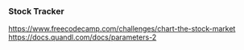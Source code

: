### Stock Tracker

https://www.freecodecamp.com/challenges/chart-the-stock-market 
https://docs.quandl.com/docs/parameters-2 